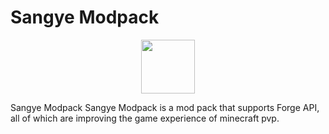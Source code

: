 # Sangye Modpack
<p align="center">
    <a href="http://comdo.lolime.cn"><img src="https://s1.ax1x.com/2022/10/26/xWvlH1.png" width="86" height="86"></a>
</p>

<a >Sangye Modpack</a>
Sangye Modpack is a mod pack that supports Forge API, all of which are improving the game experience of minecraft pvp.
